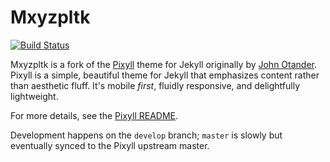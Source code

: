 # Mxyzpltk 

[![Build Status](https://travis-ci.org/anarchivist/mxyzptlk.png?branch=develop)](https://travis-ci.org/anarchivist/mxyzptlk)

Mxyzpltk is a fork of the [Pixyll](http://www.pixyll.com) theme for Jekyll originally by [John Otander](http://johnotander.com). Pixyll is a simple, beautiful theme for Jekyll that emphasizes content rather than aesthetic fluff. It's mobile _first_, fluidly responsive, and delightfully lightweight.

For more details, see the [Pixyll README](README.pixyll.md).

Development happens on the `develop` branch; `master` is slowly but eventually synced to the Pixyll upstream master.